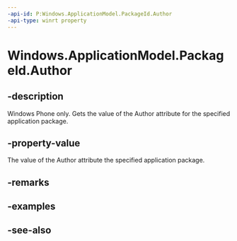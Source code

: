 ```yaml
---
-api-id: P:Windows.ApplicationModel.PackageId.Author
-api-type: winrt property
---
```


<!-- Property syntax
public string Author { get; }
-->

# Windows.ApplicationModel.PackageId.Author

## -description
Windows Phone only. Gets the value of the Author attribute for the specified application package.

## -property-value
The value of the Author attribute the specified application package.

## -remarks

## -examples

## -see-also

